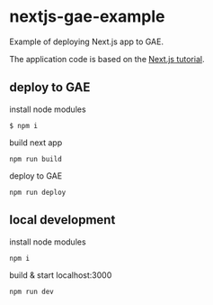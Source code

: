 # nextjs-gae-example

Example of deploying Next.js app to GAE.

The application code is based on the [Next.js tutorial](https://nextjs.org/learn/basics/getting-started).

## deploy to GAE

install node modules

```
$ npm i
```

build next app

```
npm run build
```

deploy to GAE

```
npm run deploy
```

## local development

install node modules

```
npm i
```

build & start localhost:3000

```
npm run dev
```
